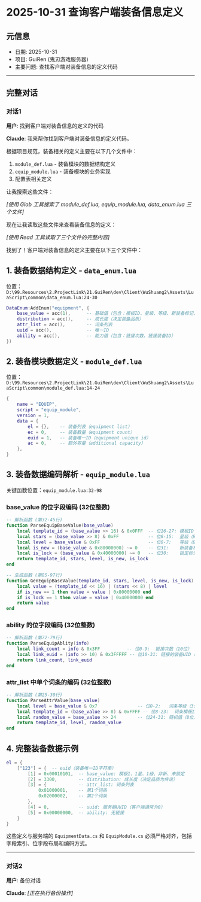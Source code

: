# 2025-10-31 查询客户端装备信息定义

## 元信息
- 日期: 2025-10-31
- 项目: GuiRen (鬼刃游戏服务器)
- 主要问题: 查找客户端对装备信息的定义代码

---

## 完整对话

### 对话1

**用户**: 找到客户端对装备信息的定义的代码

**Claude**: 我来帮你找到客户端对装备信息的定义代码。

根据项目规范，装备相关的定义主要在以下几个文件中：
1. `module_def.lua` - 装备模块的数据结构定义
2. `equip_module.lua` - 装备模块的业务实现
3. 配置表相关定义

让我搜索这些文件：

*[使用 Glob 工具搜索了 module_def.lua, equip_module.lua, data_enum.lua 三个文件]*

现在让我读取这些文件来查看装备信息的定义：

*[使用 Read 工具读取了三个文件的完整内容]*

找到了！客户端对装备信息的定义主要在以下三个文件中：

## 1. **装备数据结构定义** - `data_enum.lua`

位置：`D:\99.Resources\2.ProjectLink\21.GuiRen\dev\Client\WuShuang2\Assets\LuaScript\common\data_enum.lua:24-30`

```lua
DataEnum:AddEnum("equipment", {
    base_value = acc(1),      -- 基础值（包含：模板ID、星级、等级、新装备标记、锁定标记）
    distribution = acc(),     -- 成长度（决定装备品质）
    attr_list = acc(),        -- 词条列表
    uuid = acc(),             -- 唯一ID
    ability = acc(),          -- 能力值（包含：链接次数、链接装备ID）
})
```

## 2. **装备模块数据定义** - `module_def.lua`

位置：`D:\99.Resources\2.ProjectLink\21.GuiRen\dev\Client\WuShuang2\Assets\LuaScript\common\module_def.lua:14-24`

```lua
{
    name = "EQUIP",
    script = "equip_module",
    version = 1,
    data = {
        el = {},    -- 装备列表（equipment list）
        ec = 0,     -- 装备数量（equipment count）
        euid = 1,   -- 装备唯一ID（equipment unique id）
        ac = 0,     -- 额外容量（additional capacity）
    },
}
```

## 3. **装备数据编码解析** - `equip_module.lua`

关键函数位置：`equip_module.lua:32-98`

### **base_value 的位字段编码** (32位整数)

```lua
-- 解析函数 (第32-45行)
function ParseEquipBaseValue(base_value)
    local template_id = (base_value >> 16) & 0x0FFF  -- 位16-27: 模板ID（12位）
    local stars = (base_value >> 8) & 0xFF           -- 位8-15:  星级（8位）
    local level = base_value & 0xFF                  -- 位0-7:   等级（8位）
    local is_new = (base_value & 0x80000000) ~= 0    -- 位31:    新装备标记
    local is_lock = (base_value & 0x40000000) ~= 0   -- 位30:    锁定标记
    return template_id, stars, level, is_new, is_lock
end

-- 生成函数 (第85-97行)
function GenEquipBaseValue(template_id, stars, level, is_new, is_lock)
    local value = (template_id << 16) | (stars << 8) | level
    if is_new == 1 then value = value | 0x80000000 end
    if is_lock == 1 then value = value | 0x40000000 end
    return value
end
```

### **ability 的位字段编码** (32位整数)

```lua
-- 解析函数 (第72-79行)
function ParseEquipAblity(info)
    local link_count = info & 0x3FF          -- 位0-9:  链接次数（10位）
    local link_euid = (info >> 10) & 0x3FFFFF -- 位10-31: 链接的装备UID（22位）
    return link_count, link_euid
end
```

### **attr_list 中单个词条的编码** (32位整数)

```lua
-- 解析函数 (第25-30行)
function ParseAttrValue(base_value)
    local level = base_value & 0x7               -- 位0-2:   词条等级（3位）
    local template_id = (base_value >> 8) & 0xFFFF -- 位8-23:  词条模板ID（16位）
    local random_value = base_value >> 24        -- 位24-31: 随机值（8位）
    return template_id, level, random_value
end
```

## 4. **完整装备数据示例**

```lua
el = {
    ["123"] = {  -- euid（装备唯一ID字符串）
        [1] = 0x00010101,  -- base_value: 模板1、1星、1级、非新、未锁定
        [2] = 3300,        -- distribution: 成长度（决定品质为传说）
        [3] = {            -- attr_list: 词条列表
            0x01000001,    -- 第1个词条
            0x02000002,    -- 第2个词条
        },
        [4] = 0,           -- uuid: 服务器UUID（客户端通常为0）
        [5] = 0x00000000,  -- ability: 无链接
    }
}
```

这些定义与服务端的 `EquipmentData.cs` 和 `EquipModule.cs` 必须严格对齐，包括字段索引、位字段布局和编码方式。

---

### 对话2

**用户**: 备份对话

**Claude**: *[正在执行备份操作]*
